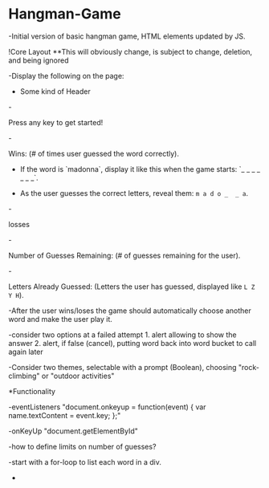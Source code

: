 # Hangman-Game
-Initial version of basic hangman game, HTML elements updated by JS.

!Core Layout
**This will obviously change, is subject to change, deletion, and being ignored

-Display the following on the page:

- Some kind of Header

-<div> Press any key to get started!

-<div> Wins: (# of times user guessed the word correctly).

   * <div> If the word is `madonna`, display it like this when the game starts: `_ _ _ _ _ _ _`.

   * As the user guesses the correct letters, reveal them: `m a d o _  _ a`.

 -<div> losses

-<div> Number of Guesses Remaining: (# of guesses remaining for the user).

-<div> Letters Already Guessed: (Letters the user has guessed, displayed like `L Z Y H`).

-After the user wins/loses the game should automatically choose another word and make the user play it.

-consider two options at a failed attempt
	1. alert allowing to show the answer
	2. alert, if false (cancel), putting word back into word bucket to call again later

-Consider two themes, selectable with a prompt (Boolean), choosing "rock-climbing" or "outdoor activities"


*Functionality

-eventListeners "document.onkeyup = function(event) {
        var name.textContent = event.key;
      };"

-onKeyUp "document.getElementById"

-how to define limits on number of guesses?

-start with a for-loop to list each word in a div.

-
